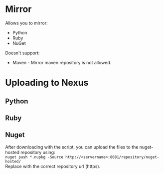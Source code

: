 # Mirror
Allows you to mirror:
- Python
- Ruby
- NuGet

Doesn't support:
- Maven - Mirror maven repository is not allowed.

# Uploading to Nexus
## Python

## Ruby

## Nuget
After downloading with the script, you can upload the files to the nuget-hosted repository using:  
`nuget push *.nupkg -Source http://<servername>:8081/repository/nuget-hosted/`  
Replace with the correct repository url (https).  
